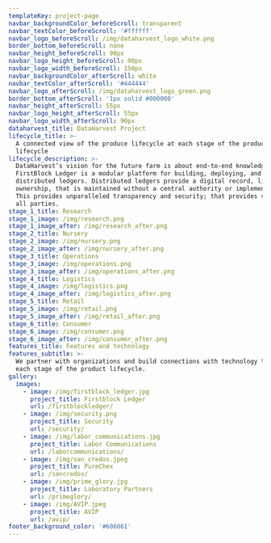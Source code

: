 ```yaml
---
templateKey: project-page
navbar_backgroundColor_beforeScroll: transparent
navbar_textColor_beforeScroll: '#ffffff'
navbar_logo_beforeScroll: /img/dataharvest_logo_white.png
border_bottom_beforeScroll: none
navbar_height_beforeScroll: 90px
navbar_logo_height_beforeScroll: 90px
navbar_logo_width_beforeScroll: 150px
navbar_backgroundColor_afterScroll: white
navbar_textColor_afterScroll: '#444444'
navbar_logo_afterScroll: /img/dataharvest_logo_green.png
border_bottom_afterScroll: '1px solid #000000'
navbar_height_afterScroll: 55px
navbar_logo_height_afterScroll: 55px
navbar_logo_width_afterScroll: 90px
dataharvest_title: DataHarvest Project
lifecycle_title: >-
  A connected view of the produce lifecycle at each stage of the product
  lifecycle
lifecycle_description: >-
  DataHarvest’s vision for the future farm is about end-to-end knowledge. Our
  FirstBlock Ledger is a modular platform for building, deploying, and running
  distributed ledgers. Distributed ledgers provide a digital record, like asset
  ownership, that is maintained without a central authority or implementation.
  This provides unparalleled transparency and security; that provides value to
  all parties.
stage_1_title: Research
stage_1_image: /img/research.png
stage_1_image_after: /img/research_after.png
stage_2_title: Nursery
stage_2_image: /img/nursery.png
stage_2_image_after: /img/nursery_after.png
stage_3_title: Operations
stage_3_image: /img/operations.png
stage_3_image_after: /img/operations_after.png
stage_4_title: Logistics
stage_4_image: /img/logistics.png
stage_4_image_after: /img/logistics_after.png
stage_5_title: Retail
stage_5_image: /img/retail.png
stage_5_image_after: /img/retail_after.png
stage_6_title: Consumer
stage_6_image: /img/consumer.png
stage_6_image_after: /img/consumer_after.png
features_title: Features and technology
features_subtitle: >-
  We partner with organizations and build connections with technology to impact
  each stage of the product lifecycle.
gallery:
  images:
    - image: /img/firstblock_ledger.jpg
      project_title: Firstblock Ledger
      url: /firstblockledger/
    - image: /img/security.png
      project_title: Security
      url: /security/
    - image: /img/labor_communications.jpg
      project_title: Labor Communications
      url: /laborcommunications/
    - image: /img/san_credos.jpeg
      project_title: PureChex
      url: /sancredos/
    - image: /img/prime_glory.jpg
      project_title: Laboratory Partners
      url: /primeglory/
    - image: /img/AVIP.jpeg
      project_title: AVIP
      url: /avip/
footer_background_color: '#606061'
---
```


